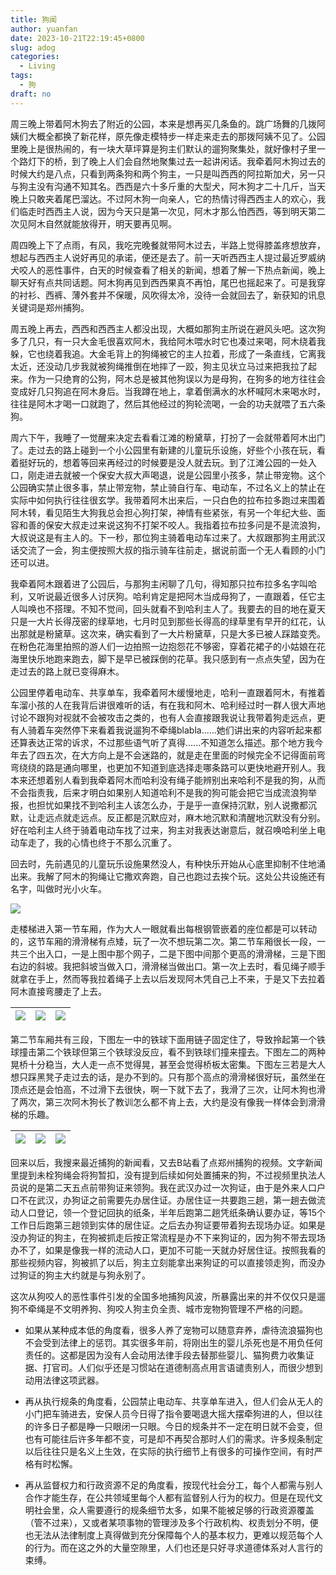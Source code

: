 ```yaml
---
title: 狗闻
author: yuanfan
date: 2023-10-21T22:19:45+0800
slug: adog
categories:
  - Living
tags:
  - 狗
draft: no
---
```


<!--more-->

周三晚上带着阿木狗去了附近的公园，本来是想再买几条鱼的。跳广场舞的几拨阿姨们大概全都换了新花样，原先像走模特步一样走来走去的那拨阿姨不见了。公园里晚上是很热闹的，有一块大草坪算是狗主们默认的遛狗聚集处，就好像村子里一个路灯下的桥，到了晚上人们会自然地聚集过去一起讲闲话。我牵着阿木狗过去的时候大约是八点，只看到两条狗和两个狗主，一只是叫西西的阿拉斯加犬，另一只与狗主没有沟通不知其名。西西是六十多斤重的大型犬，阿木狗才二十几斤，当天晚上只敢夹着尾巴溜达。不过阿木狗一向亲人，它的热情讨得西西主人的欢心，我们临走时西西主人说，因为今天只是第一次见，阿木才那么怕西西，等到明天第二次见阿木自然就能放得开，明天要再见啊。

周四晚上下了点雨，有风，我吃完晚餐就带阿木过去，半路上觉得膝盖疼想放弃，想起与西西主人说好再见的承诺，便还是去了。前一天听西西主人提过最近罗威纳犬咬人的恶性事件，白天的时候查看了相关的新闻，想着了解一下热点新闻，晚上聊天好有点共同话题。阿木狗再见到西西果真不再怕，尾巴也摇起来了。可是我穿的衬衫、西裤、薄外套并不保暖，风吹得太冷，没待一会就回去了，新获知的讯息关键词是郑州捕狗。

周五晚上再去，西西和西西主人都没出现，大概如那狗主所说在避风头吧。这次狗多了几只，有一只大金毛很喜欢阿木，我给阿木喂水时它也凑过来喝，阿木绕着我躲，它也绕着我追。大金毛背上的狗绳被它的主人拉着，形成了一条直线，它离我太近，还没动几步我就被狗绳推倒在地摔了一跤，狗主见状立马过来把我拉了起来。作为一只绝育的公狗，阿木总是被其他狗误以为是母狗，在狗多的地方往往会变成好几只狗追在阿木身后。当我蹲在地上，拿着倒满水的水杯喊阿木来喝水时，往往是阿木才喝一口就跑了，然后其他经过的狗轮流喝，一会的功夫就喂了五六条狗。

周六下午，我睡了一觉醒来决定去看看江滩的粉黛草，打扮了一会就带着阿木出门了。走过去的路上碰到一个小公园里有新建的儿童玩乐设施，好些个小孩在玩，看着挺好玩的，想着等回来再经过的时候要是没人就去玩。到了江滩公园的一处入口，刚走进去就被一个保安大叔大声喝退，说是公园里小孩多，禁止带宠物。这个公园确实禁止很多事，禁止带宠物，禁止骑自行车、电动车，不过名义上的禁止在实际中如何执行往往很玄学。我带着阿木出来后，一只白色的拉布拉多跑过来围着阿木转，看见陌生大狗我总会担心狗打架，神情有些紧张，有另一个年纪大些、面容和善的保安大叔走过来说这狗不打架不咬人。我指着拉布拉多问是不是流浪狗，大叔说这是有主人的。下一秒，那位狗主骑着电动车过来了。大叔跟那狗主用武汉话交流了一会，狗主便按照大叔的指示骑车往前走，据说前面一个无人看顾的小门还可以进。

我牵着阿木跟着进了公园后，与那狗主闲聊了几句，得知那只拉布拉多名字叫哈利，又听说最近很多人讨厌狗。哈利肯定是把阿木当成母狗了，一直跟着，任它主人叫唤也不搭理。不知不觉间，回头就看不到哈利主人了。我要去的目的地在夏天只是一大片长得茂密的绿草地，七月时见到那些长得高的绿草里有早开的红花，认出那就是粉黛草。这次来，确实看到了一大片粉黛草，只是大多已被人踩踏变秃。在粉色花海里拍照的游人们一边拍照一边抱怨花不够密，穿着花裙子的小姑娘在花海里快乐地跑来跑去，脚下是早已被踩倒的花草。我只感到有一点点失望，因为在走过去的路上就已变得麻木。

公园里停着电动车、共享单车，我牵着阿木缓慢地走，哈利一直跟着阿木，有推着车溜小孩的人在我背后讲很难听的话，有在我和阿木、哈利经过时一群人很大声地讨论不跟狗对视就不会被攻击之类的，也有人会直接跟我说让我带着狗走远点，更有人骑着车突然停下来看着我说遛狗不牵绳blabla......她们讲出来的内容听起来都还算表达正常的诉求，不过那些语气听了真得......不知道怎么描述。那个地方我今年去了四五次，在大方向上是不会迷路的，就是走在里面的时候完全不记得面前弯弯绕绕的路是通向哪里，也更加不知道到底选择走哪条路可以更快地避开别人。我本来还想着别人看到我牵着阿木而哈利没有绳子能辨别出来哈利不是我的狗，从而不会指责我，后来才明白如果别人知道哈利不是我的狗可能会把它当成流浪狗举报，也担忧如果找不到哈利主人该怎么办，于是乎一直保持沉默，别人说撒都沉默，让走远点就走远点。反正都是沉默应对，麻木地沉默和清醒地沉默没有分别。好在哈利主人终于骑着电动车找了过来，狗主对我表达谢意后，就召唤哈利坐上电动车走了，我的心情也终于不那么沉重了。

回去时，先前遇见的儿童玩乐设施果然没人，有种快乐开始从心底里抑制不住地涌出来。我解了阿木的狗绳让它撒欢奔跑，自己也跑过去挨个玩。这处公共设施还有名字，叫做时光小火车。

![](https://yuanfan.rbind.io/images/2023/2023-10-22-01.jpg)

走楼梯进入第一节车厢，作为大人一眼就看出每根钢管嵌着的座位都是可以转动的，这节车厢的滑滑梯有点矮，玩了一次不想玩第二次。第二节车厢很长一段，一共三个出入口，一是上图中那个网子，二是下图中间那个更高的滑滑梯，三是下图右边的斜坡。我把斜坡当做入口，滑滑梯当做出口。第一次上去时，看见绳子顺手就拿在手上，然而等我拉着绳子上去以后发现阿木凭自己上不来，于是又下去拉着阿木直接弯腰走了上去。

|![](https://yuanfan.rbind.io/images/2023/2023-10-22-02.jpg)|![](https://yuanfan.rbind.io/images/2023/2023-10-22-03.jpg)|![](https://yuanfan.rbind.io/images/2023/2023-10-22-04.jpg)|
|:-:|:-:|:-:|

第二节车厢共有三段，下图左一中的铁球下面用链子固定住了，导致拎起第一个铁球撞击第二个铁球但第三个铁球没反应，看不到铁球们撞来撞去。下图左二的两种晃桥十分稳当，大人走一点不觉得晃，甚至会觉得桥板太密集。下图左三若是大人想只踩黑凳子走过去的话，是办不到的。只有那个高点的滑滑梯很好玩，虽然坐在顶点还是会怕高，不过滑下去很快，啊一下就下去了，我滑了三次，让阿木狗也滑了两次，第三次阿木狗长了教训怎么都不肯上去，大约是没有像我一样体会到滑滑梯的乐趣。

|![](https://yuanfan.rbind.io/images/2023/2023-10-22-05.jpg)|![](https://yuanfan.rbind.io/images/2023/2023-10-22-06.jpg)|![](https://yuanfan.rbind.io/images/2023/2023-10-22-07.jpg)|
|:-:|:-:|:-:|

回来以后，我搜来最近捕狗的新闻看，又去B站看了点郑州捕狗的视频。文字新闻里提到未栓狗绳会将狗暂扣，没有提到后续如何处置捕来的狗，不过视频里执法人员说的是第二天五点前带狗证来领狗。我在武汉办过一次狗证，由于是外来人口户口不在武汉，办狗证之前需要先办居住证。办居住证一共要跑三趟，第一趟去做流动人口登记，领一个登记回执的纸条，半年后跑第二趟凭纸条确认要办证，等15个工作日后跑第三趟领到实体的居住证。之后去办狗证要带着狗去现场办证。如果是没办狗证的狗主，在狗被抓走后按正常流程是办不下来狗证的，因为狗不带去现场办不了，如果是像我一样的流动人口，更加不可能一天就办好居住证。按照我看的那些视频内容，狗被抓了以后，狗主立刻能拿出来狗证的可以直接领走狗，而没办过狗证的狗主大约就是与狗永别了。

这次从狗咬人的恶性事件引发的全国多地捕狗风波，所暴露出来的并不仅仅只是遛狗不牵绳是不文明养狗、狗咬人狗主负全责、城市宠物狗管理不严格的问题。

+ 如果从某种成本低的角度看，很多人养了宠物可以随意弃养，虐待流浪猫狗也不会受到法律上的惩罚。其实很多年前，将刚出生的婴儿杀死也是不用负任何责任的。这都是因为没有人会动用法律手段去替那些婴儿、猫狗费力收集证据、打官司。人们似乎还是习惯站在道德制高点用言语谴责别人，而很少想到动用法律这项武器。

+ 再从执行规条的角度看，公园禁止电动车、共享单车进入，但人们会从无人的小门把车骑进去，安保人员今日得了指令要喝退大摇大摆牵狗进的人，但以往的许多日子都是睁一只眼闭一只眼。今日的规条并不一定在明日就不会变，但也有可能往后许多年都不变，可是却不再契合那时人们的需求。许多规条制定以后往往只是名义上生效，在实际的执行细节上有很多的可操作空间，有时严格有时松懈。

+ 再从监督权力和行政资源不足的角度看，按现代社会分工，每个人都需与别人合作才能生存，在公共领域里每个人都有监督别人行为的权力。但是在现代文明社会里，众人需要遵行的规条细节太多，如果不能被足够的行政资源覆盖（管不过来），又或者某项事物的管理涉及多个行政机构、权责划分不明，便也无法从法律制度上真得做到充分保障每个人的基本权力，更难以规范每个人的行为。而在这之外的大量空隙里，人们也还是只好寻求道德体系对人言行的束缚。
